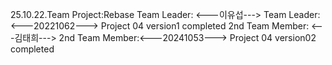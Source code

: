 25.10.22.Team Project:Rebase
Team Leader: <---이유섭--->
Team Leader: <---20221062--->
Project 04 version1 completed
2nd Team Member: <---김태희--->
2nd Team Member:<---20241053--->
Project 04 version02 completed